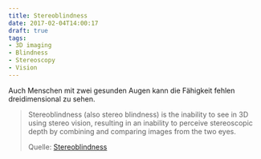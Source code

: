 ```yaml
---
title: Stereoblindness
date: 2017-02-04T14:00:17
draft: true
tags:
- 3D imaging
- Blindness
- Stereoscopy
- Vision
---
```


Auch Menschen mit zwei gesunden Augen kann die Fähigkeit fehlen
dreidimensional zu sehen.

> Stereoblindness (also stereo blindness) is the inability to see in 3D using
> stereo vision, resulting in an inability to perceive stereoscopic depth by
> combining and comparing images from the two eyes.
>
> Quelle: [Stereoblindness](https://en.wikipedia.org/wiki/Stereoblindness)

